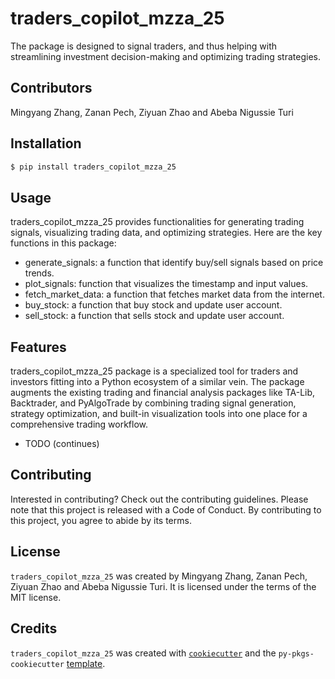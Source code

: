 # traders_copilot_mzza_25

The package is designed to signal traders, and thus helping with streamlining investment decision-making and optimizing trading strategies.

## Contributors

Mingyang Zhang, Zanan Pech, Ziyuan Zhao and Abeba Nigussie Turi

## Installation

```bash
$ pip install traders_copilot_mzza_25
```

## Usage

traders_copilot_mzza_25 provides functionalities for generating trading signals, visualizing trading data, and optimizing strategies. Here are the key functions in this package:

- generate_signals: a function that identify buy/sell signals based on price trends.
- plot_signals: function that visualizes the timestamp and input values.
- fetch_market_data: a function that fetches market data from the internet.
- buy_stock: a function that buy stock and update user account.
- sell_stock: a function that sells stock and update user account.

## Features

traders_copilot_mzza_25 package is a specialized tool for traders and investors fitting into a Python ecosystem of a similar vein. The package augments the existing trading and financial analysis packages like TA-Lib, Backtrader, and PyAlgoTrade by combining trading signal generation, strategy optimization, and built-in visualization tools into one place for a comprehensive trading workflow.

- TODO (continues)

## Contributing

Interested in contributing? Check out the contributing guidelines. Please note that this project is released with a Code of Conduct. By contributing to this project, you agree to abide by its terms.

## License

`traders_copilot_mzza_25` was created by Mingyang Zhang, Zanan Pech, Ziyuan Zhao and Abeba Nigussie Turi. It is licensed under the terms of the MIT license.

## Credits

`traders_copilot_mzza_25` was created with [`cookiecutter`](https://cookiecutter.readthedocs.io/en/latest/) and the `py-pkgs-cookiecutter` [template](https://github.com/py-pkgs/py-pkgs-cookiecutter).
